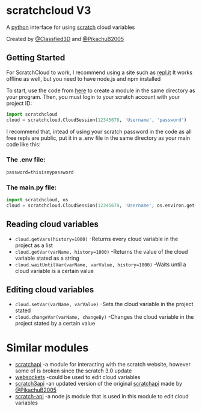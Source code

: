 #  **scratchcloud V3**

A [python](https://www.python.com) interface for using [scratch](https://scratch.mit.edu) cloud variables

Created by [@Classfied3D](https://scratch.mit.edu/users/Classfied3D) and [@PikachuB2005](https://scratch.mit.edu/users/PikachuB2005)
## Getting Started
For ScratchCloud to work, I recommend using a site such as [repl.it](https://replit.com)
It works offline as well, but you need to have node.js and npm installed

To start, use the code from [here](https://replit.com/@Classfied3D/scratchcloud-V3) to create a module in the same directory as your program.
Then, you must login to your scratch account with your project ID:

```python
import scratchcloud
cloud = scratchcloud.CloudSession(12345678, 'Username', 'password')
```
I recommend that, intead of using your scratch password in the code as all free repls are public, put it in a .env file in the same directory as your main code like this:
### The .env file:
```
password=thisismypassword
```
### The main.py file:
```python
import scratchcloud, os
cloud = scratchcloud.CloudSession(12345678, 'Username', os.environ.get('password'))
```
## Reading cloud variables
* `cloud.getVars(history=1000)` -Returns every cloud variable in the project as a list
* `cloud.getVar(varName, history=1000)` -Returns the value of the cloud variable stated as a string
* `cloud.waitUntilVar(varName, varValue, history=1000)` -Waits until a cloud variable is a certain value
## Editing cloud variables
* `cloud.setVar(varName, varValue)` -Sets the cloud variable in the project stated
* `cloud.changeVar(varName, changeBy)` -Changes the cloud variable in the project stated by a certain value
# Similar modules
* [scratchapi](https://github.com/PolyEdge/scratchapi) -a module for interacting with the scratch website, however some of is broken since the scratch 3.0 update
* [websockets](https://github.com/aaugustin/websockets) -could be used to edit cloud variables
* [scratch3api](https://replit.com/@PikachuB2005/Scratch-3-API-remake) -an updated version of the original [scratchapi](https://github.com/PolyEdge/scratchapi) made by [@PikachuB2005](https://scratch.mit.edu/users/PikachuB2005)
* [scratch-api](https://github.com/trumank/scratch-api) -a node.js module that is used in this module to edit cloud variables